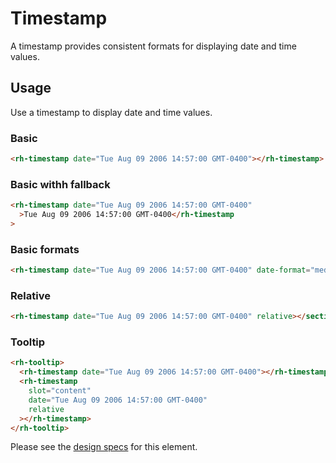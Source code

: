 # Timestamp

A timestamp provides consistent formats for displaying date and time values.

## Usage

Use a timestamp to display date and time values.

### Basic

```html
<rh-timestamp date="Tue Aug 09 2006 14:57:00 GMT-0400"></rh-timestamp>
```

### Basic withh fallback

```html
<rh-timestamp date="Tue Aug 09 2006 14:57:00 GMT-0400"
  >Tue Aug 09 2006 14:57:00 GMT-0400</rh-timestamp
>
```

### Basic formats

```html
<rh-timestamp date="Tue Aug 09 2006 14:57:00 GMT-0400" date-format="medium" time-format="short" display-suffix="US Eastern"></section>
```

### Relative

```html
<rh-timestamp date="Tue Aug 09 2006 14:57:00 GMT-0400" relative></section>
```

### Tooltip

```html
<rh-tooltip>
  <rh-timestamp date="Tue Aug 09 2006 14:57:00 GMT-0400"></rh-timestamp>
  <rh-timestamp
    slot="content"
    date="Tue Aug 09 2006 14:57:00 GMT-0400"
    relative
  ></rh-timestamp>
</rh-tooltip>
```

Please see the [design specs][spec] for this element.

[spec]: https://ux.redhat.com/elements/timestamp/
